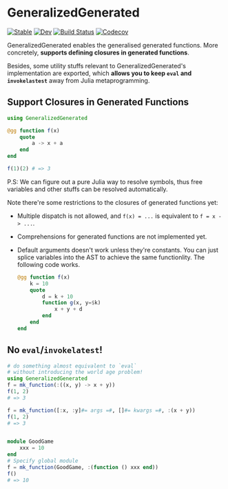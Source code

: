 # GeneralizedGenerated

[![Stable](https://img.shields.io/badge/docs-stable-blue.svg)](https://thautwarm.github.io/GeneralizedGenerated.jl/stable)
[![Dev](https://img.shields.io/badge/docs-dev-blue.svg)](https://thautwarm.github.io/GeneralizedGenerated.jl/dev)
[![Build Status](https://travis-ci.com/thautwarm/GeneralizedGenerated.jl.svg?branch=master)](https://travis-ci.com/thautwarm/GeneralizedGenerated.jl)
[![Codecov](https://codecov.io/gh/thautwarm/GeneralizedGenerated.jl/branch/master/graph/badge.svg)](https://codecov.io/gh/thautwarm/GeneralizedGenerated.jl)


GeneralizedGenerated enables the generalised generated functions. More concretely,
**supports defining closures in generated functions**.

Besides, some utility stuffs relevant to GeneralizedGenerated's implementation are exported,
which **allows you to keep `eval` and `invokelastest`** away from Julia
metaprogramming.


## Support Closures in Generated Functions

```julia
using GeneralizedGenerated

@gg function f(x)
    quote
        a -> x + a
    end
end

f(1)(2) # => 3
```

P.S: We can figure out a pure Julia way to resolve symbols, thus free variables and
other stuffs can be resolved automatically.

Note there're some restrictions to the closures of generated functions yet:

- Multiple dispatch is not allowed, and `f(x) = ...` is equivalent to `f = x -> ...`.
- Comprehensions for generated functions are not implemented yet.
- Default arguments doesn't work unless they're constants. You can just splice variables into the AST to achieve the same   functionlity. The following code works.

    ```julia
    @gg function f(x)
        k = 10
        quote
            d = k + 10
            function g(x, y=$k)
                x + y + d
            end
        end
    end
    ```

## No `eval`/`invokelatest`!

```julia
# do something almost equivalent to `eval`
# without introducing the world age problem!
using GeneralizedGenerated
f = mk_function(:((x, y) -> x + y))
f(1, 2)
# => 3

f = mk_function([:x, :y]#= args =#, []#= kwargs =#, :(x + y))
f(1, 2)
# => 3


module GoodGame
    xxx = 10
end
# Specify global module
f = mk_function(GoodGame, :(function () xxx end))
f()
# => 10
```